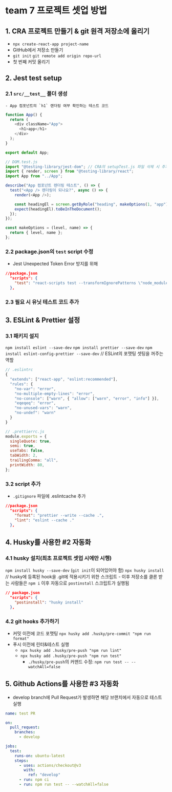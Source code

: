 # team 7 프로젝트 셋업 방법

## 1. CRA 프로젝트 만들기 & git 원격 저장소에 올리기

- `npx create-react-app project-name`
- GitHub에서 저장소 만들기
- `git init` `git remote add origin repo-url`
- 첫 번째 커밋 올리기

## 2. Jest test setup

### 2.1 `src/__test__` 폴더 생성

    - App 컴포넌트의 `h1` 렌더링 여부 확인하는 테스트 코드

```js
function App() {
  return (
    <div className="App">
      <h1>app</h1>
    </div>
  );
}

export default App;
```

```js
// DOM.test.js
import "@testing-library/jest-dom"; // CRA의 setupTest.js 파일 삭제 시 추가
import { render, screen } from "@testing-library/react";
import App from "../App";

describe("App 컴포넌트 렌더링 테스트", () => {
  test("<App /> 렌더링이 되나요?", async () => {
    render(<App />);

    const headingEl = screen.getByRole("heading", makeOptions(1, "app"));
    expect(headingEl).toBeInTheDocument();
  });
});

const makeOptions = (level, name) => {
  return { level, name };
};
```

### 2.2 package.json의 `test` script 수정

- Jest Unexpected Token Error 방지를 위해

```json
//package.json
  "scripts": {
    "test": "react-scripts test --transformIgnorePatterns \"node_modules/(?!@toolz/allow-react)/\" --env=jsdom --watchAll",
  },
```

### 2.3 필요 시 유닛 테스트 코드 추가

## 3. ESLint & Prettier 설정

### 3.1 패키지 설지

`npm install eslint --save-dev`
`npm install prettier --save-dev`
`npm install eslint-config-prettier --save-dev` // ESLint의 포맷팅 셋팅을 꺼주는 역할

```js
// .eslintrc
{
  "extends": ["react-app", "eslint:recommended"],
  "rules": {
    "no-var": "error",
    "no-multiple-empty-lines": "error",
    "no-console": ["warn", { "allow": ["warn", "error", "info"] }],
    "eqeqeq": "error",
    "no-unused-vars": "warn",
    "no-undef": "warn"
  }
}
```

```js
// .prettierrc.js
module.exports = {
  singleQuote: true,
  semi: true,
  useTabs: false,
  tabWidth: 2,
  trailingComma: "all",
  printWidth: 80,
};
```

### 3.2 script 추가

- `.gitignore` 파일에 .eslintcache 추가

```json
//package.json
  "scripts": {
    "format": "prettier --write --cache .",
    "lint": "eslint --cache ."
  },
```

## 4. Husky를 사용한 #2 자동화

### 4.1 husky 설치(최초 프로젝트 셋업 시에만 시행)

`npm install husky --save-dev` (`git init`이 되어있어야 함)
`npx husky install` // husky에 등록된 hook을 .git에 적용시키기 위한 스크립트 - 이후 저장소를 클론 받는 사람들은 `npm i` 이후 자동으로 `postinstall` 스크립트가 실행됨

```json
// package.json
  "scripts": {
    "postinstall": "husky install"
  },

```

### 4.2 git hooks 추가하기

- 커밋 이전에 코드 포맷팅
  `npx husky add .husky/pre-commit "npm run format"`
- 푸시 이전에 린터&테스트 실행
  - `npx husky add .husky/pre-push "npm run lint"`
  - `npx husky add .husky/pre-push "npm run test"`
    - `./husky/pre-push`의 커맨드 수정: `npm run test -- --watchAll=false`

## 5. Github Actions를 사용한 #3 자동화

- develop branch에 Pull Request가 발생하면 해당 브랜치에서 자동으로 테스트 실행

```yml
name: test PR

on:
  pull_request:
    branches:
      - develop

jobs:
  test:
    runs-on: ubuntu-latest
    steps:
      - uses: actions/checkout@v3
        with:
          ref: "develop"
      - run: npm ci
      - run: npm run test -- --watchAll=false
```
